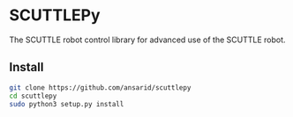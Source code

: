 # SCUTTLEPy
The SCUTTLE robot control library for advanced use of the SCUTTLE robot.

## Install
```bash
git clone https://github.com/ansarid/scuttlepy
cd scuttlepy
sudo python3 setup.py install
```
